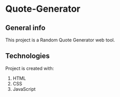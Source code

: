 # Quote-Generator
## General info

This project is a Random Quote Generator web tool.

## Technologies

Project is created with:

1. HTML
2. CSS
3. JavaScript